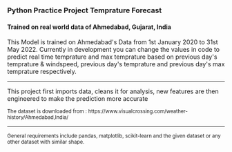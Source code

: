 <h3> Python Practice Project Temprature Forecast</h3>
<h4> Trained on real world data of Ahmedabad, Gujarat, India </h4>
<p>This Model is trained on Ahmedabad's Data from 1st January 2020 to 31st May 2022. Currently in development you can change the values in code to predict real time temprature and max temprature based on previous day's temprature & windspeed, previous day's temprature and previous day's max temprature respectively.</p>
<hr>
<p>This project first imports data, cleans it for analysis, new features are then engineered to make the prediction more accurate</p>
<small>The dataset is downloaded from : https://www.visualcrossing.com/weather-history/Ahmedabad,India/</small>
<hr>
<small>General requirements include pandas, matplotlib, scikit-learn and the given dataset or any other dataset with similar shape.</small>
